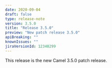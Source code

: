 ```yaml
---
date: 2020-09-04
draft: false 
type: release-note
version: 3.5.0
title: "Release 3.5.0"
preview: "New patch release 3.5.0"
apiBreaking: ""
knownIssues: ""
jiraVersionId: 12348299
---
```


This release is the new Camel 3.5.0 patch release.
